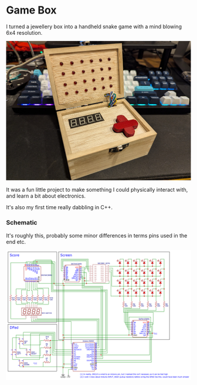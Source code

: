 # Game Box

I turned a jewellery box into a handheld snake game with a mind blowing 6x4 resolution.

![Picture of the GameBox](docs/image.jpg)

It was a fun little project to make something I could physically interact with, and learn a bit about electronics.

It's also my first time really dabbling in C++.

### Schematic
It's roughly this, probably some minor differences in terms pins used in the end etc.

![GameBox schematic diagram](docs/schematic.png)